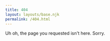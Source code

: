 ```yaml
---
title: 404
layout: layouts/base.njk
permalink: /404.html
---
```

Uh oh, the page you requested isn't here. Sorry.
